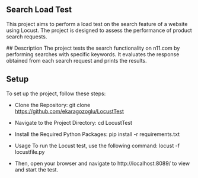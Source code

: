 ## Search Load Test
This project aims to perform a load test on the search feature of a website using Locust. The project is designed to assess the performance of product search requests.

## Description
The project tests the search functionality on n11.com by performing searches with specific keywords. It evaluates the response obtained from each search request and prints the results.

## Setup
To set up the project, follow these steps:

- Clone the Repository:
git clone https://github.com/ekaragozoglu/LocustTest

- Navigate to the Project Directory:
cd LocustTest

- Install the Required Python Packages:
pip install -r requirements.txt

- Usage
To run the Locust test, use the following command:
locust -f locustfile.py

- Then, open your browser and navigate to http://localhost:8089/ to view and start the test.
